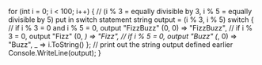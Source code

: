 for (int i = 0; i < 100; i++)
{
    // (i % 3 = equally divisible by 3, i % 5 = equally divisible by 5) put in switch statement
    string output = (i % 3, i % 5) switch
    {
        // if i % 3 = 0 and i % 5 = 0, output "FizzBuzz"
        (0, 0) => "FizzBuzz",
        // if i % 3 = 0, output "Fizz"
        (0, _) => "Fizz",
        // if i % 5 = 0, output "Buzz"
        (_, 0) => "Buzz",
        _ => i.ToString()
    };
    // print out the string output defined earlier
    Console.WriteLine(output);
}